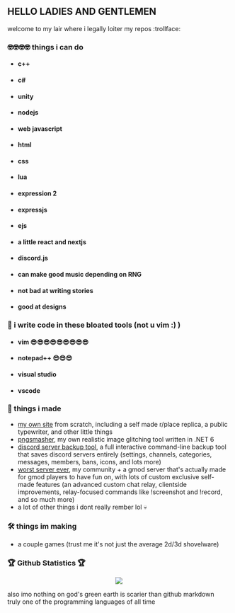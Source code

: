 ## HELLO LADIES AND GENTLEMEN

welcome to my lair where i legally loiter my repos :trollface:<br>

### 🤓🤓🤓🤓 things i can do
- #### c++
- #### c#
- #### unity
- #### nodejs
- #### web javascript
- #### html
- #### css
- #### lua
- #### expression 2
- #### expressjs
- #### ejs
- #### a little react and nextjs
- #### discord.js

- #### can make good music depending on RNG
- #### not bad at writing stories
- #### good at designs

### 🔧 i write code in these bloated tools (not u vim :) )
- #### vim 😎😎😎😎😎😎😎😎😎
- #### notepad++ 😎😎😎
- #### visual studio
- #### vscode

### 🗿 things i made
 - [my own site](https://mariluu.hehe.moe/) from scratch, including a self made r/place replica, a public typewriter, and other little things
 - [pngsmasher](https://github.com/andrew-eathan/pngsmasher), my own realistic image glitching tool written in .NET 6
 - [discord server backup tool](https://github.com/andrew-eathan/discord-server-backup-tool), a full interactive command-line backup tool that saves discord servers entirely (settings, channels, categories, messages, members, bans, icons, and lots more)
 - [worst server ever](https://discord.gg/Vzpt8yUW6c), my community + a gmod server that's actually made for gmod players to have fun on, with lots of custom exclusive self-made features (an advanced custom chat relay, clientside improvements, relay-focused commands like !screenshot and !record, and so much more)
 - a lot of other things i dont really rember lol 💀

### 🛠️ things im making
 - a couple games (trust me it's not just the average 2d/3d shovelware)

### 🏆 Github Statistics 🏆
</p>
<p align=center>
<!-- <img src="https://github-readme-stats.vercel.app/api?username=Andrew-Eathan&amp;show_icons=true&amp;theme=light&amp;card_width=50&amp;include_all_commits=true&amp;count_private=true&amp;hide_title=true&amp;hide_border=true&amp;bg_color=0000&amp;text_color=dddddd" alt="Overview">
-->
<!--
  <img src="https://github-readme-stats.vercel.app/api/top-langs/?username=Andrew-Eathan&amp;langs_count=8&amp;layout=compact&amp;theme=light&amp;hide_border=true&amp;hide=golo&amp;bg_color=0000&amp;text_color=dddddd" alt="Languages">
-->

<img src="https://github-profile-trophy.vercel.app/?username=Andrew-Eathan&theme=gitdimmed&no-bg=true&no-frame=true&">
</p>

also imo nothing on god's green earth is scarier than github markdown<br>
truly one of the programming languages of all time
